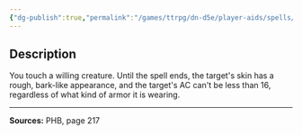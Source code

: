 ```yaml
---
{"dg-publish":true,"permalink":"/games/ttrpg/dn-d5e/player-aids/spells/level-2/barkskin/","tags":["TTRPG/DND/5e","verbal","somatic","material","concentration"]}
---
```



## Description
You touch a willing creature.
Until the spell ends, the target's skin has a rough, bark-like appearance, and the target's AC can't be less than 16, regardless of what kind of armor it is wearing.

---

**Sources:** PHB, page 217
